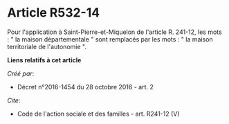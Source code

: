 # Article R532-14

Pour l'application à Saint-Pierre-et-Miquelon de l'article R. 241-12, les mots : " la maison départementale " sont remplacés
par les mots : " la maison territoriale de l'autonomie ".

**Liens relatifs à cet article**

_Créé par_:

  - Décret n°2016-1454 du 28 octobre 2016 - art. 2

_Cite_:

  - Code de l'action sociale et des familles - art. R241-12 (V)
